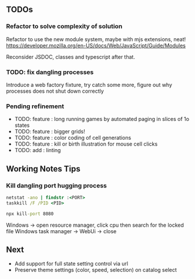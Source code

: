 ﻿## TODOs

### Refactor to solve complexity of solution

Refactor to use the new module system, maybe with mjs extensions, neat!
https://developer.mozilla.org/en-US/docs/Web/JavaScript/Guide/Modules

Reconsider JSDOC, classes and typescript after that.

### TODO: fix dangling processes

Introduce a web factory fixture, try catch some more, 
figure out why processes does not shut down correctly

### Pending refinement
* TODO: feature    : long running games by automated paging in slices of 1o states
* TODO: feature    : bigger grids!
* TODO: feature    : color coding of cell generations
* TODO: feature    : kill or birth illustration for mouse cell clicks
* TODO: add        : linting


## Working Notes Tips

### Kill dangling port hugging process
```cmd
netstat -ano | findstr :<PORT>
taskkill /F /PID <PID>

npx kill-port 8080
```

Windows -> open resource manager, click cpu then search for the locked file
Windows task manager -> WebUi -> close

## Next

- Add support for full state setting control via url
- Preserve theme settings (color, speed, selection) on catalog select
